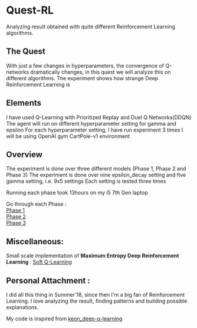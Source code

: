 # Quest-RL
Analyzing result obtained with quite different Reinforcement Learning algorithms.

## The Quest
With just a few changes in hyperparameters, the convergence of Q-networks dramatically changes, in this quest we will analyze this on different algorithms.
The experiment shows how strange Deep Reinforcement Learning is

## Elements
I have used Q-Learning with Prioritized Replay and Duel Q Networks(DDQN)
The agent will run on different hyperparameter setting for gamma and epsilon
For each hyperparameter setting, I have run experiment 3 times
I will be using OpenAI gym CartPole-v1 environment

## Overview 
The experiment is done over three different models (Phase 1, Phase 2 and Phase 3)
The experiment is done over nine epsilon_decay setting and five gamma setting, i.e. 9x5 settings
Each setting is tested three times

Running each phase took 13hours on my i5 7th Gen laptop

Go through each Phase : <br>
<a href="https://github.com/adityauser/Quest-RL/tree/master/Phase1">Phase 1</a><br>
<a href="https://github.com/adityauser/Quest-RL/tree/master/Phase-2">Phase 2</a><br>
<a href="https://github.com/adityauser/Quest-RL/tree/master/Phase-3">Phase 3</a><br>


## Miscellaneous:
Small scale implementation of **Maximum Entropy Deep Reinforcement Learning** : <a href="https://github.com/adityauser/Quest-RL/tree/master/Soft%20Q%20Learning">Soft Q-Learning</a>

## Personal Attachment : 
I did all this thing in Summer'18, since then I'm a big fan of Reinforcement Learning. I love analyzing the result, finding patterns and building possible explanations.



My code is inspired from  <a href="https://github.com/keon/deep-q-learning">keon_deep-q-learning</a>
